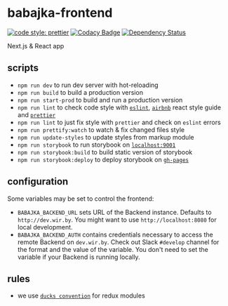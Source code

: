 # babajka-frontend

[![code style: prettier](https://img.shields.io/badge/code_style-prettier-ff69b4.svg?style=flat-square)](https://github.com/prettier/prettier)
[![Codacy Badge](https://api.codacy.com/project/badge/Grade/a3dbbfeb35e84d4dbbb394be08ec196a)](https://www.codacy.com/app/babajka/babajka-frontend?utm_source=github.com&utm_medium=referral&utm_content=babajka/babajka-frontend&utm_campaign=Badge_Grade)
[![Dependency Status](https://www.versioneye.com/user/projects/595a95d16725bd003b4078a8/badge.svg?style=flat-square)](https://www.versioneye.com/user/projects/595a95d16725bd003b4078a8)

Next.js &amp; React app

## scripts

* `npm run dev` to run dev server with hot-reloading
* `npm run build` to build a production version
* `npm run start-prod` to build and run a production version
* `npm run lint` to check code style with [`eslint`](http://eslint.org/),
  [`airbnb`](https://github.com/airbnb/javascript/tree/master/react) react style guide and
  [`prettier`](https://prettier.io)
* `npm run lint` to just fix style with `prettier` and check on `eslint` errors
* `npm run prettify:watch` to watch & fix changed files style
* `npm run update-styles` to update styles from markup module
* `npm run storybook` to run storybook on [`localhost:9001`](http://localhost:9001/)
* `npm run storybook:build` to build static version of storybook
* `npm run storybook:deploy` to deploy storybook on
  [`gh-pages`](https://babajka.github.io/babajka-frontend)

## configuration

Some variables may be set to control the frontend:

* `BABAJKA_BACKEND_URL` sets URL of the Backend instance. Defaults to `http://dev.wir.by`. You might
  want to use `http://localhost:8080` for local development.
* `BABAJKA_BACKEND_AUTH` contains credentials necessary to access the remote Backend on
  `dev.wir.by`. Check out Slack `#develop` channel for the format and the value of the variable. You
  don't need to set the variable if your Backend is running locally.

## rules

* we use [`ducks convention`](https://github.com/erikras/ducks-modular-redux) for redux modules
